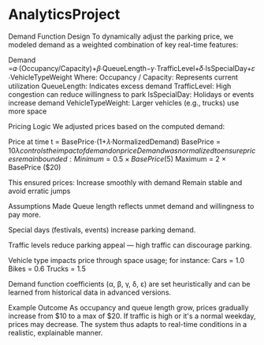# AnalyticsProject
Demand Function Design
To dynamically adjust the parking price, we modeled demand as a weighted combination of key real-time features:

Demand =𝛼⋅(Occupancy/Capacity)+𝛽⋅QueueLength−𝛾⋅TrafficLevel+𝛿⋅IsSpecialDay+𝜀⋅VehicleTypeWeight
Where:
Occupancy / Capacity: Represents current utilization
QueueLength: Indicates excess demand
TrafficLevel: High congestion can reduce willingness to park
IsSpecialDay: Holidays or events increase demand
VehicleTypeWeight: Larger vehicles (e.g., trucks) use more space

Pricing Logic
We adjusted prices based on the computed demand:

Price at time t = BasePrice⋅(1+𝜆⋅NormalizedDemand)
BasePrice = $10
λ controls the impact of demand on price
Demand was normalized to ensure prices remain bounded:
Minimum = 0.5 × BasePrice ($5)
Maximum = 2 × BasePrice ($20)

This ensured prices:
Increase smoothly with demand
Remain stable and avoid erratic jumps

Assumptions Made
Queue length reflects unmet demand and willingness to pay more.

Special days (festivals, events) increase parking demand.

Traffic levels reduce parking appeal — high traffic can discourage parking.

Vehicle type impacts price through space usage; for instance:
Cars = 1.0
Bikes = 0.6
Trucks = 1.5

Demand function coefficients (α, β, γ, δ, ε) are set heuristically and can be learned from historical data in advanced versions.

Example Outcome
As occupancy and queue length grow, prices gradually increase from $10 to a max of $20. If traffic is high or it's a normal weekday, prices may decrease. The system thus adapts to real-time conditions in a realistic, explainable manner.

